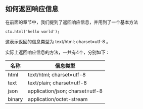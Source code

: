 ## 如何返回响应信息

在前面的章节中，我们提到了返回响应信息，并用到了一个基本方法

```
ctx.html('hello world');
```

这表示返回的信息类型为 text/html; charset=utf-8 。

实际上返回响应信息的方法，一共有4个，分别如下：

| 名称   | 信息类型                         |
| -------|---------------------------------| 
| html   | text/html; charset=utf-8        | 
| text   | text/plain; charset=utf-8       |  
| json   | application/json; charset=utf-8 |  
| binary | application/octet-stream        |
